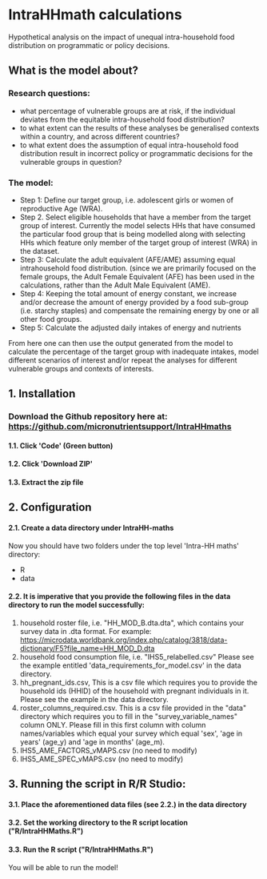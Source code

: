 # IntraHHmath calculations
Hypothetical analysis on the impact of unequal intra-household food distribution on programmatic or policy decisions. 

## What is the model about? 

### Research questions: 
- what percentage of vulnerable groups are at risk, if the individual deviates from the equitable intra-household food distribution? 
- to what extent can the results of these analyses be generalised contexts within a country, and across different countries?
- to what extent does the assumption of equal intra-household food distribution result in incorrect policy or programmatic decisions for the vulnerable groups in question?

### The model: 

 - Step 1: Define our target group, i.e. adolescent girls or women of reproductive Age (WRA).
 - Step 2. Select eligible households that have a member from the target group of interest. Currently the model selects HHs that have consumed the particular food group that is being modelled along with selecting HHs which feature only member of the target group of interest (WRA) in the dataset. 
 - Step 3: Calculate the adult equivalent (AFE/AME) assuming equal intrahousehold food distribution. (since we are primarily focused on the female groups, the Adult Female Equivalent (AFE) has been used in the calculations, rather than the Adult Male Equivalent (AME). 
 - Step 4: Keeping the total amount of energy constant, we increase and/or decrease the amount of energy provided by a food sub-group (i.e. starchy staples) and compensate the remaining energy by one or all other food groups. 
 - Step 5: Calculate the adjusted daily intakes of energy and nutrients

From here one can then use the output generated from the model to calculate the percentage of the target group with inadequate intakes, model different scenarios of interest and/or repeat the analyses for different vulnerable groups and contexts of interests. 

## 1. Installation

### Download the Github repository here at: https://github.com/micronutrientsupport/IntraHHmaths

#### 1.1. Click 'Code' (Green button) 
#### 1.2. Click 'Download ZIP'
#### 1.3. Extract the zip file

## 2. Configuration

#### 2.1. Create a data directory under IntraHH-maths
Now you should have two folders under the top level 'Intra-HH maths' directory:
- R 
- data 

#### 2.2. It is imperative that you provide the following files in the data directory to run the model successfully: 
1. household roster file, i.e. "HH_MOD_B.dta.dta", which contains your survey data in .dta format. For example: https://microdata.worldbank.org/index.php/catalog/3818/data-dictionary/F5?file_name=HH_MOD_D.dta
2. household food consumption file, i.e. "IHS5_relabelled.csv" Please see the example entitled 'data_requirements_for_model.csv' in the data directory.
3. hh_pregnant_ids.csv, This is a csv file which requires you to provide the household ids (HHID) of the household with pregnant individuals in it. Please see the example in the data directory.
4. roster_columns_required.csv. This is a csv file provided in the "data" directory which requires you to fill in the "survey_variable_names" column ONLY. Please fill in this first column with column names/variables which equal your survey which
equal 'sex', 'age in years' (age_y) and 'age in months' (age_m).
5. IHS5_AME_FACTORS_vMAPS.csv (no need to modify)
6. IHS5_AME_SPEC_vMAPS.csv (no need to modify)

## 3. Running the script in R/R Studio:

#### 3.1. Place the aforementioned data files (see 2.2.) in the data directory 
#### 3.2. Set the working directory to the R script location ("R/IntraHHMaths.R")
#### 3.3. Run the R script ("R/IntraHHMaths.R")

You will be able to run the model!
